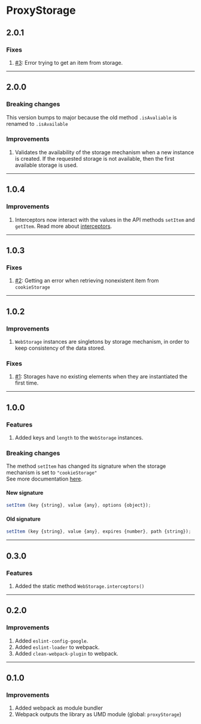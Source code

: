 # ProxyStorage

<!-- markdownlint-disable MD024 MD033 -->

## 2.0.1

### Fixes

1. [#3](https://github.com/jherax/proxy-storage/issues/3): Error trying to get an item from storage.

---

## 2.0.0

### Breaking changes

This version bumps to major because the old method `.isAvaliable` is renamed to `.isAvailable`

### Improvements

1. Validates the availability of the storage mechanism when a new instance is created. If the requested storage is not available, then the first available storage is used.

---

## 1.0.4

### Improvements

1. Interceptors now interact with the values in the API methods `setItem` and `getItem`. Read more about [interceptors](README.md#static-methods).

---

## 1.0.3

### Fixes

1. [#2](https://github.com/jherax/proxy-storage/issues/2): Getting an error when retrieving nonexistent item from `cookieStorage`

---

## 1.0.2

### Improvements

1. `WebStorage` instances are singletons by storage mechanism, in order to keep consistency of the data stored.

### Fixes

1. [#1](https://github.com/jherax/proxy-storage/issues/1): Storages have no existing elements when they are instantiated the first time.

---

## 1.0.0

### Features

1. Added keys and `length` to the `WebStorage` instances.

### Breaking changes

The method `setItem` has changed its signature when the storage mechanism is set to `"cookieStorage"`
<br/>See more documentation [here](README.md#setitem-for-cookiestorage).

#### New signature

```javascript
setItem (key {string}, value {any}, options {object});
```

#### Old signature

```javascript
setItem (key {string}, value {any}, expires {number}, path {string});
```

---

## 0.3.0

### Features

1. Added the static method `WebStorage.interceptors()`

---

## 0.2.0

### Improvements

1. Added `eslint-config-google`.
1. Added `eslint-loader` to webpack.
1. Added `clean-webpack-plugin` to webpack.

---

## 0.1.0

### Improvements

1. Added webpack as module bundler
1. Webpack outputs the library as UMD module (global: `proxyStorage`)

